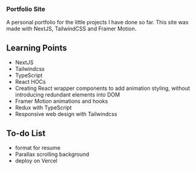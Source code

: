 ### Portfolio Site

A personal portfolio for the little projects I have done so far. This site was made with NextJS, TailwindCSS and Framer Motion.

## Learning Points

- NextJS
- Tailwindcss
- TypeScript
- React HOCs
- Creating React wrapper components to add animation styling, without introducing redundant elements into DOM
- Framer Motion animations and hooks
- Redux with TypeScript
- Responsive web design with Tailwindcss

## To-do List

- format for resume
- Parallax scrolling background
- deploy on Vercel
